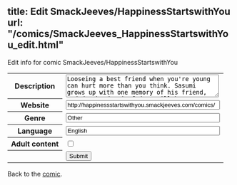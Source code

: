 title: Edit SmackJeeves/HappinessStartswithYou
url: "/comics/SmackJeeves_HappinessStartswithYou_edit.html"
---
Edit info for comic SmackJeeves/HappinessStartswithYou

<form name="comic" action="http://gaepostmail.appspot.com/comic/" method="post">
<table class="comicinfo">
<tr>
<th>Description</th><td><textarea name="description" cols="40" rows="3">Looseing a best friend when you're young can hurt more than you think. Sasumi grows up with one memory of his friend, and day by day it fades. Will he ever find out who is friend was or will the memory be just disappear, just like his friend? This is YAOI so prepare yourselves peeps! :3 I hope you enjoy it! :3</textarea></td>
</tr>
<tr>
<th>Website</th><td><input type="text" name="url" value="http://happinessstartswithyou.smackjeeves.com/comics/" size="40"/></td>
</tr>
<tr>
<th>Genre</th><td><input type="text" name="genre" value="Other" size="40"/></td>
</tr>
<tr>
<th>Language</th><td><input type="text" name="language" value="English" size="40"/></td>
</tr>
<tr>
<th>Adult content</th><td><input type="checkbox" name="adult" value="adult" /></td>
</tr>
<tr>
<th></th><td>
<input type="hidden" name="comic" value="SmackJeeves_HappinessStartswithYou" />
<input type="submit" name="submit" value="Submit" />
</td>
</tr>
</table>
</form>

Back to the [comic](SmackJeeves_HappinessStartswithYou.html).
